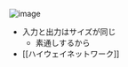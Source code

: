 
![image](https://gyazo.com/cc6859d9812baf1958bdb859935f33af/thumb/1000)

- 入力と出力はサイズが同じ
    - 素通しするから
- [[ハイウェイネットワーク]]

